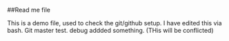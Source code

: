 ##Read me file

This is a demo file, used to check the git/github setup.
I have edited this via bash.
Git master test.
debug addded something. (THis will be conflicted)
